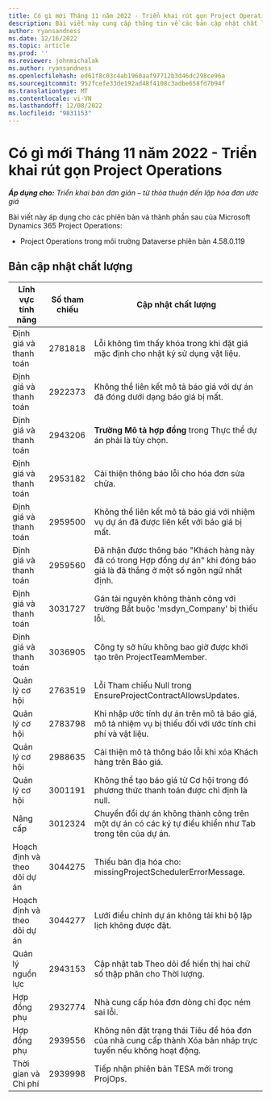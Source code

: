 ```yaml
---
title: Có gì mới Tháng 11 năm 2022 - Triển khai rút gọn Project Operations
description: Bài viết này cung cấp thông tin về các bản cập nhật chất lượng có sẵn trong bản phát hành triển khai Microsoft Dynamics 365 Project Operations lite tháng 11 năm 2022.
author: ryansandness
ms.date: 12/16/2022
ms.topic: article
ms.prod: ''
ms.reviewer: johnmichalak
ms.author: ryansandness
ms.openlocfilehash: ed61f8c03c4ab1960aaf97712b3d46dc298ce96a
ms.sourcegitcommit: 952fcefe33de192ad48f4108c3adbe658fd7b94f
ms.translationtype: MT
ms.contentlocale: vi-VN
ms.lasthandoff: 12/08/2022
ms.locfileid: "9831153"
---
```

# <a name="whats-new-november-2022---project-operations-lite-deployment"></a>Có gì mới Tháng 11 năm 2022 - Triển khai rút gọn Project Operations

_**Áp dụng cho:** Triển khai bản đơn giản – từ thỏa thuận đến lập hóa đơn ước giá_

Bài viết này áp dụng cho các phiên bản và thành phần sau của Microsoft Dynamics 365 Project Operations:

- Project Operations trong môi trường Dataverse phiên bản 4.58.0.119


## <a name="quality-updates"></a>Bản cập nhật chất lượng

| Lĩnh vực tính năng | Số tham chiếu | Cập nhật chất lượng |
| --- | --- | --- |
| Định giá và thanh toán | 2781818 | Lỗi không tìm thấy khóa trong khi đặt giá mặc định cho nhật ký sử dụng vật liệu. |
| Định giá và thanh toán | 2922373 | Không thể liên kết mô tả báo giá với dự án đã đóng dưới dạng báo giá bị mất. |
| Định giá và thanh toán | 2943206 | **Trường Mô tả hợp đồng** trong Thực thể dự án phải là tùy chọn. |
| Định giá và thanh toán | 2953182 | Cải thiện thông báo lỗi cho hóa đơn sửa chữa.|
| Định giá và thanh toán | 2959500 | Không thể liên kết mô tả báo giá với nhiệm vụ dự án đã được liên kết với báo giá bị mất.|
| Định giá và thanh toán | 2959560 | Đã nhận được thông báo "Khách hàng này đã có trong Hợp đồng dự án" khi đóng báo giá là đã thắng ở một số ngôn ngữ nhất định. |
| Định giá và thanh toán | 3031727 | Gán tài nguyên không thành công với trường Bắt buộc 'msdyn_Company' bị thiếu lỗi. |
| Định giá và thanh toán | 3036905 | Công ty sở hữu không bao giờ được khởi tạo trên ProjectTeamMember. |
| Quản lý cơ hội | 2763519 | Lỗi Tham chiếu Null trong EnsureProjectContractAllowsUpdates. |
| Quản lý cơ hội | 2783798 | Khi nhập ước tính dự án trên mô tả báo giá, mô tả nhiệm vụ bị thiếu đối với ước tính chi phí và vật liệu.|
| Quản lý cơ hội | 2988635 | Cải thiện mô tả thông báo lỗi khi xóa Khách hàng trên Báo giá. |
| Quản lý cơ hội | 3001191 | Không thể tạo báo giá từ Cơ hội trong đó phương thức thanh toán được chỉ định là null. |
| Nâng cấp | 3012324 | Chuyển đổi dự án không thành công trên một dự án có các ký tự điều khiển như Tab trong tên của dự án. || Hoạch định và theo dõi dự án | 2790384 | Thời gian chờ của OperationSet đang chờ xử lý quá ngắn. |
| Hoạch định và theo dõi dự án | 3044275 | Thiếu bản địa hóa cho: missingProjectSchedulerErrorMessage. |
| Hoạch định và theo dõi dự án | 3044277 | Lưới điều chỉnh dự án không tải khi bộ lập lịch không được đặt.|
| Quản lý nguồn lực | 2943153 | Cập nhật tab Theo dõi để hiển thị hai chữ số thập phân cho Thời lượng.|
| Hợp đồng phụ | 2932774 | Nhà cung cấp hóa đơn dòng chỉ đọc ném sai lỗi. |
| Hợp đồng phụ | 2939556 | Không nên đặt trạng thái Tiêu đề hóa đơn của nhà cung cấp thành Xóa bản nháp trực tuyến nếu không hoạt động. |
| Thời gian và Chi phí | 2939998 | Tiếp nhận phiên bản TESA mới trong ProjOps. |

